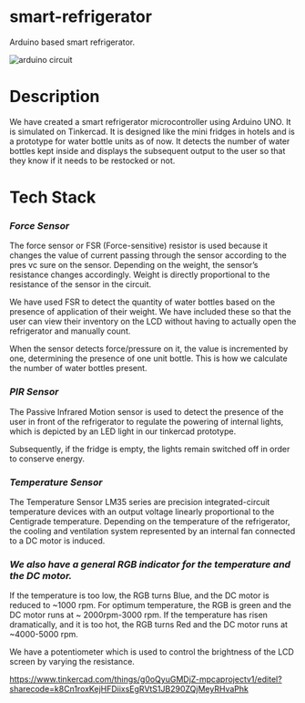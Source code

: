# smart-refrigerator
Arduino based smart refrigerator.

![arduino circuit](https://user-images.githubusercontent.com/54089081/119261648-f8c56600-bbf5-11eb-907e-61886809ea6e.png)

# Description

We have created a smart refrigerator microcontroller using Arduino UNO. It is simulated on Tinkercad. It is designed like the mini fridges in hotels and is a prototype for water bottle units as of now. It detects the number of water bottles kept inside and displays the subsequent output to the user so that they know if it needs to be restocked or not. 

# Tech Stack

<h3><i>  Force Sensor  </i> </h3>
The force sensor or FSR (Force-sensitive) resistor is used because it changes the value of current passing through the sensor according to the pres vc sure on the sensor. Depending on the weight, the sensor’s resistance changes accordingly. Weight is directly proportional to the resistance of the sensor in the circuit. 

We have used FSR to detect the quantity of water bottles based on the presence of application of their weight. We have included these so that the user can view their inventory on the LCD without having to actually open the refrigerator and manually count.

When the sensor detects force/pressure on it, the value is incremented by one, determining the presence of one unit bottle. This is how we calculate the number of water bottles present.

<h3><i> PIR Sensor </i> </h3>
The Passive Infrared Motion sensor is used to detect the presence of the user in front of the refrigerator to regulate the powering of internal lights, which is depicted by an LED light in our tinkercad prototype.

Subsequently, if the fridge is empty, the lights remain switched off in order to conserve energy.

<h3><i> Temperature Sensor </i> </h3>
The Temperature Sensor LM35 series are precision integrated-circuit temperature devices with an output voltage linearly proportional to the Centigrade temperature. Depending on the temperature of the refrigerator, the cooling and ventilation system represented by an internal fan connected to a DC motor is induced. 

<h3><i> We also have a general RGB indicator for the temperature and the DC motor. </i> </h3>

If the temperature is too low, the RGB turns Blue, and the DC motor is reduced to ~1000 rpm.
For optimum temperature, the RGB is green and the DC motor runs at ~ 2000rpm-3000 rpm.
If the temperature has risen dramatically, and it is too hot, the RGB turns Red and the DC motor runs at ~4000-5000 rpm.


We have a potentiometer which is used to control the brightness of the LCD screen by varying the resistance.

https://www.tinkercad.com/things/g0oQyuGMDjZ-mpcaprojectv1/editel?sharecode=k8Cn1roxKejHFDiixsEgRVtS1JB290ZQjMeyRHvaPhk
